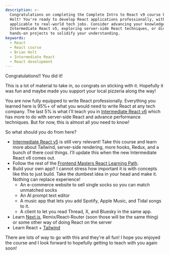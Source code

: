 ```yaml
---
description: >-
  Congratulations on completing the Complete Intro to React v9 course by Brian
  Holt! You're ready to develop React applications professionally, with skills
  applicable to real-world tech jobs. Consider advancing your knowledge with
  Intermediate React v5, exploring server-side React techniques, or diving into
  hands-on projects to solidify your understanding.
keywords:
  - React
  - React course
  - Brian Holt
  - Intermediate React
  - React development
---
```


Congratulations!! You did it!

This is a lot of material to take in, so congrats on sticking with it. Hopefully it was fun and maybe made you support your local pizzeria along the way!

You are now fully equipped to write React professionally. Everything you learned here is 95%+ of what you would need to write React at any tech company. The last 5% is what I'll teach you in [Intermediate React v6][v6] which has more to do with server-side React and advance performance techniques. But for now, this is almost all you need to know!

So what should you do from here?

- [Intermediate React v5][v5] is still very relevant! Take this course and learn more about Tailwind, server-side rendering, more hooks, Redux, and a bunch of there cool things. I'll update this when the new Intermediate React v6 comes out.
- Follow the rest of the [Frontend Masters React Learning Path][path].
- Build your own app!! I cannot stress how important it is with concepts like this to just build. Take the dumbest idea in your head and make it. Nothing can replace experience!
  - An e-commerce website to sell single socks so you can match unmatched socks
  - An AI prompt text editor
  - A music app that lets you add Spotify, Apple Music, and Tidal songs to it.
  - A client to let you read Thread, X, and Bluesky in the same app.
- Learn [Next.js][next], Remix/React-Router (soon those will be the same thing) or some other way of doing React on the server
- Learn React + [Tailwind][tailwind]

There are lots of way to go with this and they're all fun! I hope you enjoyed the course and I look forward to hopefully getting to teach with you again soon!

[v6]: https://frontendmasters.com/workshops/intermediate-react-v6/
[v5]: https://frontendmasters.com/courses/intermediate-react-v5/
[path]: https://frontendmasters.com/learn/react/
[next]: https://frontendmasters.com/topics/next-js/
[tailwind]: https://frontendmasters.com/courses/tailwind-css/